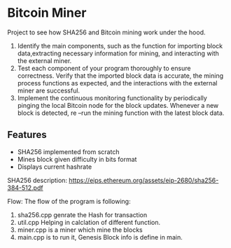 # Bitcoin Miner

Project to see how SHA256 and Bitcoin mining work under the hood.


1) Identify the main components, such as the function for importing block data,extracting
   necessary information for mining, and interacting with the external miner.
2) Test each component of your program thoroughly to ensure correctness. Verify that the imported block data is accurate, the mining process functions as expected, and the interactions with the external miner are successful.
3) Implement the continuous monitoring functionality by periodically pinging the local Bitcoin node for the block updates.  Whenever a new block is detected, re –run the mining function with the latest block data.

## Features

- SHA256 implemented from scratch
- Mines block given difficulty in bits format
- Displays current hashrate

SHA256 description: https://eips.ethereum.org/assets/eip-2680/sha256-384-512.pdf


Flow: The flow of the program is following:

1) sha256.cpp genrate the Hash for transaction
2) util.cpp Helping in calclation of different function.
3) miner.cpp is a miner which mine the blocks
4) main.cpp is to run it, Genesis Block info is define in main.
